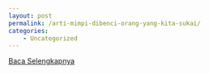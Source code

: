 ```yaml
---
layout: post
permalink: /arti-mimpi-dibenci-orang-yang-kita-sukai/
categories:
    - Uncategorized
---
```


[Baca Selengkapnya](/06)
